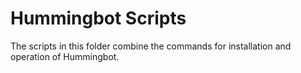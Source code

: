 # Hummingbot Scripts

The scripts in this folder combine the commands for installation and operation of Hummingbot.

